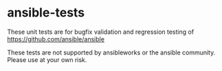 ansible-tests
=============

These unit tests are for bugfix validation and regression testing of https://github.com/ansible/ansible

These tests are not supported by ansibleworks or the ansible community. Please use at your own risk.
